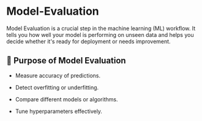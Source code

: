 # Model-Evaluation
Model Evaluation is a crucial step in the machine learning (ML) workflow. It tells you how well your model is performing on unseen data and helps you decide whether it's ready for deployment or needs improvement.

## 🎯 Purpose of Model Evaluation
- Measure accuracy of predictions.

- Detect overfitting or underfitting.

- Compare different models or algorithms.

- Tune hyperparameters effectively.
